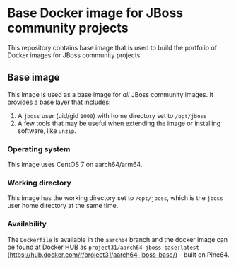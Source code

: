 # Base Docker image for JBoss community projects

This repository contains base image that is used to build the portfolio of Docker images for JBoss community projects. 

## Base image

This image is used as a base image for *all* JBoss community images. It provides a base layer that includes:

1. A `jboss` user (uid/gid `1000`) with home directory set to `/opt/jboss`
2. A few tools that may be useful when extending the image or installing software, like `unzip`.

### Operating system

This image uses CentOS 7 on aarch64/arm64.

### Working directory

This image has the working directory set to `/opt/jboss`, which is the `jboss` user home directory at the same time.

### Availability

The `Dockerfile` is available in the `aarch64` branch and the docker image can be found at Docker HUB as `project31/aarch64-jboss-base:latest` (https://hub.docker.com/r/project31/aarch64-jboss-base/) - built on Pine64.

